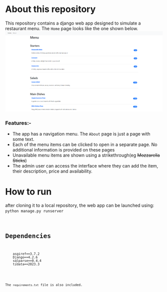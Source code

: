 # About this repository

This repository contains a django web app designed to simulate a restaurant menu. The `Home` page looks like the one shown below.
![Alt text](home.png)

### Features:-
- The app has a navigation menu. The `About` page is just a page with some text.
- Each of the menu items can be clicked to open in a separate page. No additional information is provided on these pages
- Unavailable menu items are shown using a strikethrough(eg ~~Mozzarella Sticks~~)
- The admin user can access the interface where they can add the item, their description, price and availability.

# How to run
after cloning it to a local repository, the web app can be launched using:
<code>python manage.py runserver<code>

# Dependencies
<pre>
    asgiref==3.7.2 
    Django==4.2.6
    sqlparse==0.4.4
    tzdata==2023.3
</pre>
The `requirements.txt` file is also included.